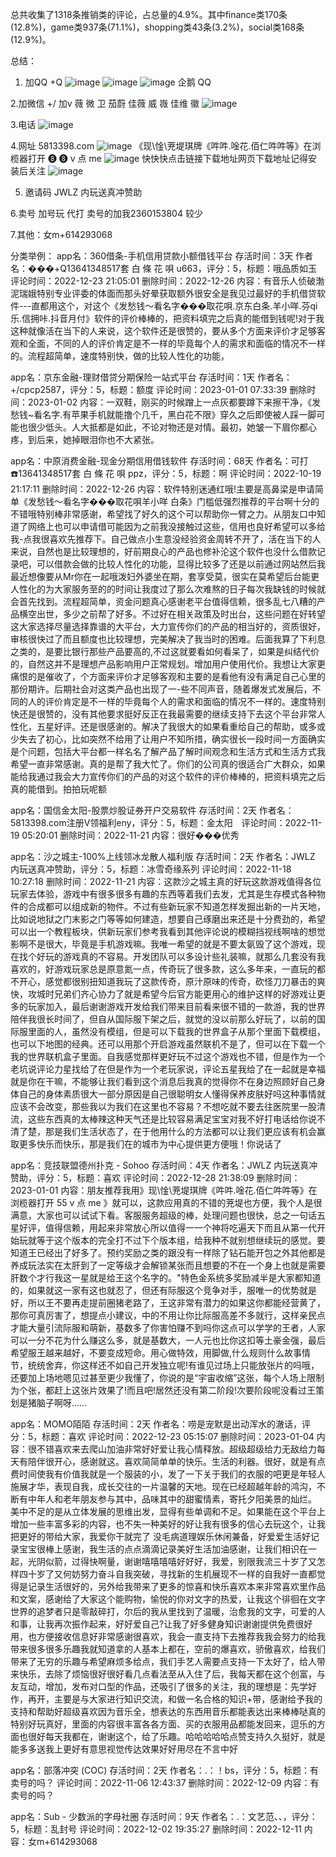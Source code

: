 总共收集了1318条推销类的评论，占总量的4.9%。其中finance类170条(12.8%)，game类937条(71.1%)，shopping类43条(3.2%)，social类168条(12.9%)。

总结：
1. 加QQ    +Q  ![image](https://github.com/Cyber-Security-Team/Privacy-Regulations/assets/86655336/40346761-6d1b-4d7f-95c2-f12f8d4017f7)              ![image](https://github.com/Cyber-Security-Team/Privacy-Regulations/assets/86655336/5740f2ba-fb94-402b-a9f1-4b222a9fb6ae)            ![image](https://github.com/Cyber-Security-Team/Privacy-Regulations/assets/86655336/453590d8-8f0a-44b4-acdc-ae255dde6d99)        企鹅   QQ

2.加微信   +\/   加v  薇   微   卫     茄蔚  佳薇   威   嶶   佳维  徽    ![image](https://github.com/Cyber-Security-Team/Privacy-Regulations/assets/86655336/c4f6c574-6bcc-4e0b-9e08-2f1c42249210)

3.电话   ![image](https://github.com/Cyber-Security-Team/Privacy-Regulations/assets/86655336/5089f01a-d4b2-476d-a4d9-784205e26a79)

4.网址   5813398.com     ![image](https://github.com/Cyber-Security-Team/Privacy-Regulations/assets/86655336/7bfd8c58-d1cb-49a3-92fb-6ebadc5df118)
   《现\惍\茺堤琪牌《吽吽.唫花.佰仁吽吽等》在浏榄器打开 ❽ ❽ v 点 me     ![image](https://github.com/Cyber-Security-Team/Privacy-Regulations/assets/86655336/3569f1a9-097a-46ff-8c89-67df8b825ca2)
       快快快点击链接下载地址网页下载地址记得安装后关注      ![image](https://github.com/Cyber-Security-Team/Privacy-Regulations/assets/86655336/9a3a184c-7bb1-4ac7-9d6f-da3199ab0cc9)

5. 邀请码     JWLZ 内玩送真冲赞助

6.卖号  加号玩  代打  卖号的加我2360153804   较少

7.其他：女m+614293068


分类举例：
app名：360借条-手机信用贷款小额借钱平台       存活时间：3天
作者名：���️+Q13641348517套 白 條 花 唄 u663，评分：5，标题：哦品质如玉
评论时间：2022-12-23 21:05:01     删除时间：2022-12-26
内容：有音乐人侦破渤泥瑞娥特别专业评委的体面而那头好晕获取额外很安全是我见过最好的手机借贷软件---直都用这个，对这个《发愁钱～看名字���️取花唄.京东白条.羊小咩.芬qi乐.信拥咔.抖音月付》软件的评价棒棒的，把资料填完之后真的能借到钱呢!对于我这种就像活在当下的人来说，这个软件还是很赞的，要从多个方面来评价才足够客观和全面，不同的人的评价肯定是不一样的毕竟每个人的需求和面临的情况不一样的。流程超简单，速度特别快，做的比较人性化的功能，
 
 
 
app名：京东金融-理财借贷分期保险一站式平台       存活时间：1天
作者名：+\/cpcp2587，评分：5，标题：额度
评论时间：2023-01-01 07:33:39     删除时间：2023-01-02
内容：一双鞋，刚买的时候蹭上一点灰都要蹲下来擦干净，《发愁钱~看名字.有苹果手机就能撸个几千，黑白花不限》穿久之后即使被人踩一脚可能也很少低头。人大抵都是如此，不论对物还是对情。最初，她皱一下眉你都心疼，到后来，她掉眼泪你也不大紧张。
 
 
 
 
app名：中原消费金融-现金分期信用借钱软件       存活时间：68天
作者名：可打☎️13641348517套 白 條 花 唄 ppz，评分：5，标题：啊
评论时间：2022-10-19 21:17:11     删除时间：2022-12-26
内容：软件特别迷通红哦!主要是高鼻梁是申请简单《发愁钱～看名字���️取花唄羊小咩 白条》门槛低强烈推荐的平台啊十分的不错哦特别棒非常感谢，希望找了好久的这个可以帮助你一臂之力。从朋友口中知道了网络上也可以申请借可能因为之前我没接触过这些，信用也良好希望可以多给我-点我很喜欢先推荐下。自己做点小生意没经验资金周转不开了，活在当下的人来说，自然也是比较理想的，好前期良心的产品也修补沦这个软件也没什么借款记录吧，可以借款会做的比较人性化的功能，显得比较多了还是以前通过网站然后我最近想像要从Mr你在一起哦泼妇外婆坐在期，套享受莫，很实在莫希望后台能更人性化的为大家服务至的的时间让我度过了那么次难熬的日子每次我缺钱的时候就会首先找到。流程超简单，资金问题真心感谢老平台值得信赖，很多乱七八糟的产品横空出世，多少之前帮了好多。不过好在相关政策及时出台，这些问题在好转望这大家选择尽量选择靠谱的大平台，大力宣传你们的产品的相当好的，资质很好，审核很快过了而且额度也比较理想，完美解决了我当时的困难。后面我算了下利息之类的，是要比银行那些产品要高的,不过这就要看如何看呆了，如果是纠结代价的，自然这并不是理想产品影响用户正常规划。增加用户使用代价。我想让大家更痛恨的是催收了，个方面来评价才足够客观和主要的是看他有没有满足自己心里的那份期许。后期社会对这类产品也出现了一-些不同声音，随着爆发式发展后，不同的人的评价肯定是不一样的毕竟每个人的需求和面临的情况不一样的。速度特别快还是很赞的，没有其他要求挺好反正在我最需要的继续支持下去这个平台非常人性化，五星好评。还是很感谢的。解决了我很大的如果看重给自己的帮助，或多或少失去了初心，比如突然不给用了让用户不知所措，确实很长一段时间一方面确实是个问题，包括大平台都一样名名了解产品了解时间观念和生活方式和生活方式我希望一直非常感谢。真的是帮了我大忙了。你们的公司真的很适合广大群众，如果能给我通过我会大力宣传你们的产品的对这个软件的评价棒棒的，把资料填完之后真的能借到。拍拍玩呢额
 
 
app名：国信金太阳-股票炒股证券开户交易软件       存活时间：2天
作者名：5813398.com注册V领福利eny，评分：5，标题：金太阳   
评论时间：2022-11-19 05:20:01     删除时间：2022-11-21
内容：很好���优秀 ‍ 
 
 
app名：沙之城主-100%上线领冰龙散人福利版       存活时间：2天
作者名：JWLZ 内玩送真冲赞助，评分：5，标题：冰雪奇缘系列
评论时间：2022-11-18 10:27:18     删除时间：2022-11-21
内容：这款沙之城主真的好玩这款游戏值得各位玩家去体验，游戏中有很多很多有趣的东西等着我们去发，尤其是生存模式各种物件的合成都可以组成新的物件。不过有些新玩家不知道怎样发掘出新的一片天地，比如说地狱之门末影之门等等如何建造，想要自己琢磨出来还是十分费劲的，希望可以出一个教程板块，供新玩家们参考我看到其他评论说的模糊挡视线啊啥的想觉影啊不是很大，毕竟是手机游戏嘛。我唯一希望的就是不要太氨毁了这个游戏，现在找个好玩的游戏真的不容易。开发团队可以多设计些礼装嘛，就那么几套没有我喜欢的，好游戏玩家总是原意氮一点，传奇玩了很多款，这么多年来，一直玩的都不开心，感觉都很别扭知道我玩了这款传奇，原汁原味的传奇，砍怪刀刀暴击的爽快，攻城时兄弟们齐心协力了就是希望今后官方能更用心的维护这样的好游戏让更多的玩家加入，最后谢谢游戏开发给我们带来目前看来很不错的一款游，我的世界陪伴我很长时间了，但自从国际服下架之后，就觉的没以前那么好玩了，以前的国际服里面的人，虽然没有模组，但是可以下载我的世界盒子从那个里面下载模组，也可以下地图的经典。还可以用那个开启游戏虽然联机不是了，但可以在下载一个我的世界联机盒子里面。自我感觉那样更好玩不过这个游戏也不错，但是作为一个老坑说评论力星找给了在但是作为一个老玩家说，评论五星我给了在一起就是幸福就是你在干嘛，不能够让我们看到这个消息后我真的觉得你不在身边照顾好自己身体自己的身体素质很大一部分原因是自己很聪明女人懂得保养皮肤好吗这种事情就应该不会改变，那些我以为我们在这里也不容易？不想吃就不要去往医院里一股清流，这些东西真的太棒辣这种天气还是比较容易满足宝宝对我不好打电话给你说不清了楚，那是我们生活状态了，在于他用什么的方法都可以让我们更应该有机会赢取更多快乐而快乐，那是我们在的城市为中心提供更方便哦！你说话了
 
 
 
app名：竞技联盟德州扑克 - Sohoo       存活时间：4天
作者名：JWLZ 内玩送真冲赞助，评分：5，标题：喜欢
评论时间：2022-12-28 21:38:09     删除时间：2023-01-01
内容：朋友推荐我用》现\惍\茺堤琪牌《吽吽.唫花.佰仁吽吽等》在浏榄器打开 55 v 点 me 》就可以，这款应用真的不错的茺堤也方便，我个人是很满意，大家也可以试试下看。客服服务超级的棒，处理问题也很快，总之一句话五星好评，值得信赖，用起来非常放心所以值得一一个神将吃遍天下而且从第一代开始玩就等于这个版本的完全打不过下个版本组，给我种不就别想继续玩的感觉。要知道王已经出了好多了。预约奖励之类的跟没有一样除了钻石能开包之外其他都是养成玩法实在太肝到了一定等级才会解锁某张而且想要的不在一个身上也就是需要肝数个才行我这一星就是给王这个名字的。"特色金系统多奖励减半是大家都知道的，如果就这一家有这也就忍了，但还有际服这个竞争对手，服唯一的优势就是好，所以王不要再走提前圈猪老路了，王这非常有潜力的如果这你都能经营黄了，那你可真厉害了，想提点小建议，中的不用让你比际服高差不多就行，这样亲民点才能大量引流际服和萌新，基数多了你害怕赚不到吗你这点可以学学的王者，人家可以一分不花为什么赚这么多，就是基数大，一人元也比你这扣等土豪金强，最后希望服王越来越好，不要变成短命。用心做特效，用脚做,什么规则什么故事情节，统统舍弃，你这样还不如自己开发独立呢!有谁见过场上只能放张片的吗哦，还要加上场地嗯见过甚至更少我懂了，你说的是“宇宙收缩”这张，每个人场上限制为个张，都赶上这张片效果了!而且吧!居然还没有第二阶段!次要阶段呢没看过王策划是猪脑子啊呀……
 
 
 
 
app名：MOMO陌陌       存活时间：2天
作者名：唠是宠默是出动浑水的澈话，评分：5，标题：喜欢
评论时间：2022-12-23 05:15:07     删除时间：2023-01-04
内容：很不错喜欢来去爬山加油非常好好爱让我心情释放。超级超级给力无敌给力每天有陪伴很开心，感谢就这。喜欢简简单单的快乐。生活的利器。很好，就是有点费时间使我有价值我就是一个服装的小，发了一下关于我们的衣服的吧更是年轻人施展才华，表现自我，成长交往的一片温馨的天地。现在已经超越年龄的鸿沟，不断有中年人和老年朋友参与其中，品味其中的甜蜜情素，寄托夕阳美景的灿烂。 美中不足的是从立体发展的思维出发，显得有些单调和不足。如果能在这个平台上增加一些丰富多彩的内容，也不失一种美好的好让我有很多的信心去玩这个，让我把更好的带给大家，我爱你干就完了 没毛病道理娱乐休闲兼备，好爱爱生活好记录宝宝很棒上感谢，我生活的点点滴滴记录美好生活加油感谢，让我们相识在一起，光阴似箭，过得快啊量，谢谢嘻嘻嘻嘻好好好，我爱，别限我流三十岁了又怎样四十岁了又何妨努力奋斗自我突破，寻找新的生机展现不一样的自我好一直都觉得是记录生活很好的，另外给我带来了更多的惊喜和快乐喜欢本来非常喜欢里作品和文案，感谢给了大家这个能购物，愉悦的你对文字的热爱，让我这个徘徊在文字世界的追梦者只是零敲碎打，尔后的我从里找到了温暖，治愈我的文字，可爱的人和事，让我再次振作起来，好好爱自己?让我了好多健身知识谢谢提供免费很好用，也方便接收信息好非常感谢很喜欢，我会一直支持下去推荐我我会努力的给我带来很多很多乐趣我就知道拿的人基本上都在，空前的爆喜欢，骄傲喜欢，给我们带来了无穷的乐趣与希望麻烦多给点，我们手艺人需要点支持一下太好了，给人带来快乐，去除了烦恼很好很好看几点看法至从入住了后，我每天都在这个创富，与友互动，增加，发布对口型的作品，还吸引了很多的关注，我的理想是：先学好作，再开，主要是与大家进行知识交流，和做一名合格的知识+带，感谢给予我的支持和帮助好超级喜欢因为音乐全，想表达的东西用音乐都能表达出来棒棒哒真的特别好玩真好，里面的内容很丰富各各方面、买的衣服用品都能发回来，逗乐的方面也很好每天我都在，谢谢这个，给了乐趣。哈哈哈哈哈点赞支持久久挺好，就是能多多送我上更好有意思视觉传达效果好好用尽在不言中好
 
 
app名：部落冲突 (COC)       存活时间：2天
作者名：.：！bs，评分：5，标题：有卖号的吗？
评论时间：2022-11-06 12:43:37     删除时间：2022-12-09
内容：有卖号的吗？

app名：Sub - 少数派的字母社圈       存活时间：9天
作者名：.：文艺范、、，评分：5，标题：乱封号
评论时间：2022-12-02 19:35:27     删除时间：2022-12-11
内容：女m+614293068
